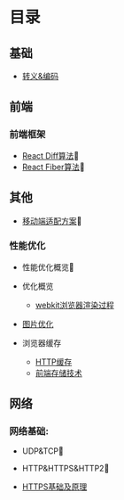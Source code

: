 # 目录
## 基础
- [转义&编码](https://github.com/xwchris/blog/issues/68)

## 前端

### 前端框架
- [React Diff算法]():bug:
- [React Fiber算法]():bug:

## 其他
- [移动端适配方案]():bug:
  

### 性能优化
- 性能优化概览:bug:

- 优化概览
  - [webkit浏览器渲染过程](https://github.com/xwchris/blog/issues/62)
- [图片优化](https://github.com/xwchris/blog/issues/63)
- 浏览器缓存
  - [HTTP缓存](https://github.com/xwchris/blog/issues/20)
  - [前端存储技术](https://github.com/xwchris/blog/issues/50)

## 网络

### 网络基础:
- UDP&TCP:bug:
- HTTP&HTTPS&HTTP2:bug:

- [HTTPS基础及原理](https://github.com/xwchris/blog/issues/17)
